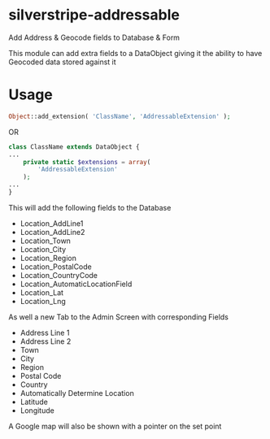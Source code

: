 silverstripe-addressable
========================

Add Address &amp; Geocode fields to Database &amp; Form

This module can add extra fields to a DataObject giving it the ability to have Geocoded data stored against it

Usage
=====

```php
Object::add_extension( 'ClassName', 'AddressableExtension' );
```

OR

```php
class ClassName extends DataObject {
...
	private static $extensions = array(
		'AddressableExtension'
	);
...
}
```

This will add the following fields to the Database

* Location_AddLine1
* Location_AddLine2
* Location_Town
* Location_City
* Location_Region
* Location_PostalCode
* Location_CountryCode
* Location_AutomaticLocationField
* Location_Lat
* Location_Lng

As well a new Tab to the Admin Screen with corresponding Fields

* Address Line 1
* Address Line 2
* Town
* City
* Region
* Postal Code
* Country
* Automatically Determine Location
* Latitude
* Longitude

A Google map will also be shown with a pointer on the set point